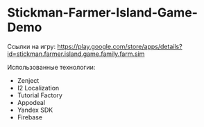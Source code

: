 # Stickman-Farmer-Island-Game-Demo

Ссылки на игру:
https://play.google.com/store/apps/details?id=stickman.farmer.island.game.family.farm.sim

Использованные технологии:
- Zenject
- I2 Localization
- Tutorial Factory
- Appodeal
- Yandex SDK
- Firebase
